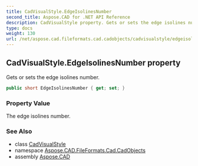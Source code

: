 ```yaml
---
title: CadVisualStyle.EdgeIsolinesNumber
second_title: Aspose.CAD for .NET API Reference
description: CadVisualStyle property. Gets or sets the edge isolines number
type: docs
weight: 130
url: /net/aspose.cad.fileformats.cad.cadobjects/cadvisualstyle/edgeisolinesnumber/
---
```

## CadVisualStyle.EdgeIsolinesNumber property

Gets or sets the edge isolines number.

```csharp
public short EdgeIsolinesNumber { get; set; }
```

### Property Value

The edge isolines number.

### See Also

* class [CadVisualStyle](../)
* namespace [Aspose.CAD.FileFormats.Cad.CadObjects](../../cadvisualstyle/)
* assembly [Aspose.CAD](../../../)


